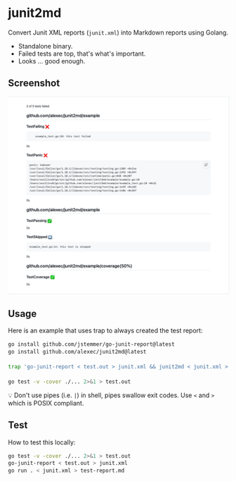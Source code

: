 # junit2md

Convert Junit XML reports (`junit.xml`) into Markdown reports using Golang.

* Standalone binary.
* Failed tests are top, that's what's important.
* Looks ... good enough.

## Screenshot

![screenshot](screenshot.png)

## Usage

Here is an example that uses trap to always created the test report:

```bash
go install github.com/jstemmer/go-junit-report@latest
go install github.com/alexec/junit2md@latest

trap 'go-junit-report < test.out > junit.xml && junit2md < junit.xml > test-report.html' EXIT

go test -v -cover ./... 2>&1 > test.out
```

💡 Don't use pipes (i.e. `|`) in shell, pipes swallow exit codes. Use `<` and `>` which is POSIX compliant.

## Test

How to test this locally:

```bash
go test -v -cover ./... 2>&1 > test.out
go-junit-report < test.out > junit.xml 
go run . < junit.xml > test-report.md 
```
